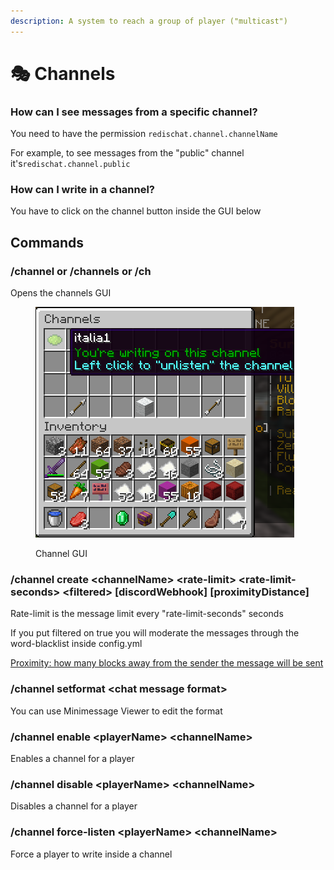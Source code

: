```yaml
---
description: A system to reach a group of player ("multicast")
---
```


# 🎭 Channels

### How can I see messages from a specific channel?

You need to have the permission `redischat.channel.channelName`&#x20;

For example, to see messages from the "public" channel it's`redischat.channel.public`

### How can I write in a channel?

You have to click on the channel button inside the GUI below

## Commands

### /channel or /channels or /ch

Opens the channels GUI

<figure><img src="../.gitbook/assets/image.png" alt=""><figcaption><p>Channel GUI</p></figcaption></figure>

### /channel create \<channelName> \<rate-limit> \<rate-limit-seconds> \<filtered> \[discordWebhook] \[proximityDistance]

Rate-limit is the message limit every "rate-limit-seconds" seconds

If you put filtered on true you will moderate the messages through the word-blacklist inside config.yml

[Proximity: how many blocks away from the sender the message will be sent](local-proximity-chat.md)



### /channel setformat \<chat message format>

You can use Minimessage Viewer to edit the format



### /channel enable \<playerName> \<channelName>

Enables a channel for a player



### /channel disable \<playerName> \<channelName>

Disables a channel for a player



### /channel force-listen \<playerName> \<channelName>

Force a player to write inside a channel
